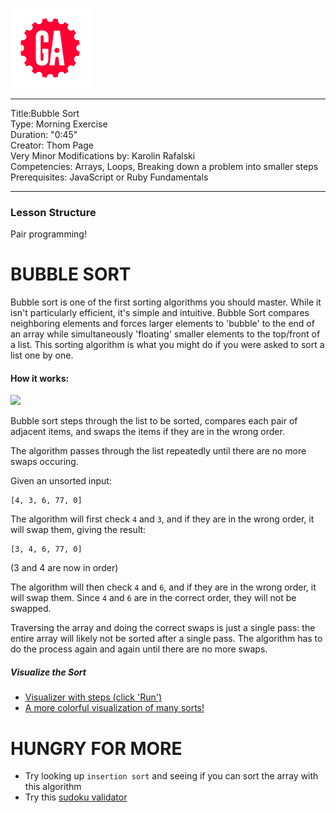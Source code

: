 ![](/ga_cog.png)

---
Title:Bubble Sort<br>
Type: Morning Exercise <br>
Duration: "0:45"<br>
Creator: Thom Page <br>
Very Minor Modifications by: Karolin Rafalski<br>
Competencies:  Arrays, Loops, Breaking down a problem into smaller steps<br>
Prerequisites: JavaScript or Ruby Fundamentals<br>

---

### Lesson Structure
Pair programming!

# BUBBLE SORT

Bubble sort is one of the first sorting algorithms you should master. While it isn't particularly efficient, it's simple and intuitive.  Bubble Sort compares neighboring elements and forces larger elements to 'bubble' to the end of an array while simultaneously 'floating' smaller elements to the top/front of a list.  This sorting algorithm is what you might do if you were asked to sort a list one by one.


#### How it works:

![](https://upload.wikimedia.org/wikipedia/commons/c/c8/Bubble-sort-example-300px.gif)

Bubble sort steps through the list to be sorted, compares each pair of adjacent items, and swaps the items if they are in the wrong order.

The algorithm passes through the list repeatedly until there are no more swaps occuring.

Given an unsorted input:

```
[4, 3, 6, 77, 0]
```

The algorithm will first check `4` and `3`, and if they are in the wrong order, it will swap them, giving the result:

```
[3, 4, 6, 77, 0]
```

(3 and 4 are now in order)

The algorithm will then check `4` and `6`, and if they are in the wrong order, it will swap them. Since `4` and `6` are in the correct order, they will not be swapped.

Traversing the array and doing the correct swaps is just a single pass: the entire array will likely not be sorted after a single pass. The algorithm has to do the process again and again until there are no more swaps.

##### Visualize the Sort
- [Visualizer with steps (click 'Run')](https://www.hackerearth.com/practice/algorithms/sorting/bubble-sort/visualize/)
- [A more colorful visualization of many sorts!](https://imgur.com/gallery/voutF#7VfpnQp)

# HUNGRY FOR MORE
- Try looking up `insertion sort` and seeing if you can sort the array with this algorithm
- Try this [sudoku validator](https://www.codewars.com/kata/53db96041f1a7d32dc0004d2/train/javascript)
